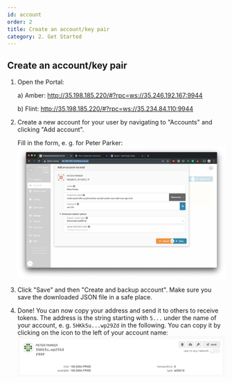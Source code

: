 ```yaml
---
id: account
order: 2
title: Create an account/key pair
category: 2. Get Started
---
```


## Create an account/key pair 
1. Open the Portal: 
    
    a) Amber: http://35.198.185.220/#?rpc=ws://35.246.192.167:9944
    
    b) Flint: http://35.198.185.220/#?rpc=ws://35.234.84.110:9944

1. Create a new account for your user by navigating to "Accounts" and clicking "Add account". 

    Fill in the form, e. g. for Peter Parker: ![](../../../src/images/chain/create-account.png)

1. Click "Save" and then "Create and backup account". Make sure you save the downloaded JSON file in a safe place. 

1. Done! You can now copy your address and send it to others to receive tokens. The address is the string starting with `5...` under the name of your account, e. g. `5HKk5u...wp29Zd` in the following. You can copy it by clicking on the icon to the left of your account name: ![](../../../src/images/chain/account-address.png)
